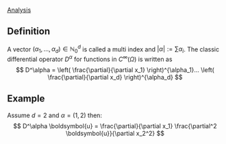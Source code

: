 
[Analysis](Analysis.md)


## Definition
A vector $(\alpha_1,...,\alpha_d) \in \mathbb{N}_0^d$ is called a multi index and $|\alpha|:=\sum \alpha_i$. 
The classic differential operator $D^\alpha$ for functions in $C^\infty(\Omega)$ is written as
$$
D^\alpha = \left( \frac{\partial}{\partial x_1} \right)^{\alpha_1}... \left( \frac{\partial}{\partial x_d} \right)^{\alpha_d}
$$

## Example
Assume $d=2$ and $\alpha = (1,2)$ then:
$$
D^\alpha \boldsymbol{u} = \frac{\partial}{\partial x_1} \frac{\partial^2 \boldsymbol{u}}{\partial x_2^2}
$$